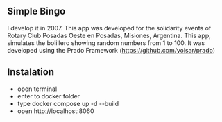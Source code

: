 ## Simple Bingo
I develop it in 2007. This app was developed for the solidarity events of Rotary Club Posadas Oeste en Posadas, Misiones, Argentina.
 This app, simulates the bolillero showing random numbers from 1 to 100. 
 It was developed using the Prado Framework (https://github.com/yoisar/prado)
 
## Instalation
- open terminal
- enter to docker folder
- type docker compose up -d --build
- open http://localhost:8060
